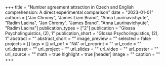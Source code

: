 +++
title = "Number agreement attraction in Czech and English comprehension: A direct experimental comparison"
date = "2023-01-01"
authors = ["Jan Chromy", "James Liam Brand", "Anna Laurinavichyute", "Radim Lacina", "Jan Chromy", "James Brand", "Anna Laurinavichyute", "Radim Lacina"]
publication_types = ["2"]
publication = "Glossa Psycholinguistics, (2), 1"
publication_short = "Glossa Psycholinguistics, (2), 1"
abstract = ""
abstract_short = ""
image_preview = ""
selected = false
projects = []
tags = []
url_pdf = "NA"
url_preprint = ""
url_code = ""
url_dataset = ""
url_project = ""
url_slides = ""
url_video = ""
url_poster = ""
url_source = ""
math = true
highlight = true
[header]
image = ""
caption = ""
+++
